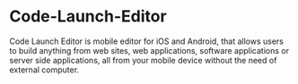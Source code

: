 # Code-Launch-Editor
Code Launch Editor is mobile editor for iOS and Android, that allows users to build anything from web sites, web applications, software applications or server side applications, all from your mobile device without the need of external computer. 
